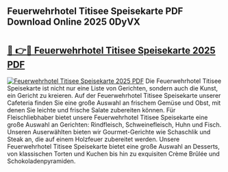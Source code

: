 ## Feuerwehrhotel Titisee Speisekarte PDF Download Online 2025 0DyVX

# <h2><a href="http://gc8n2m.nevu.top/?p=Feuerwehrhotel+Titisee+Speisekarte">🔗 👉🔴 Feuerwehrhotel Titisee Speisekarte 2025 PDF</a></h2>

[![Feuerwehrhotel Titisee Speisekarte 2025 PDF](https://i.imgur.com/dBaPXMq.png)](http://gc8n2m.nevu.top/?p=Feuerwehrhotel+Titisee+Speisekarte)
Die Feuerwehrhotel Titisee Speisekarte ist nicht nur eine Liste von Gerichten, sondern auch die Kunst, ein Gericht zu kreieren. Auf der Feuerwehrhotel Titisee Speisekarte unserer Cafeteria finden Sie eine große Auswahl an frischem Gemüse und Obst, mit denen Sie leichte und frische Salate zubereiten können. Für Fleischliebhaber bietet unsere Feuerwehrhotel Titisee Speisekarte eine große Auswahl an Gerichten: Rindfleisch, Schweinefleisch, Huhn und Fisch. Unseren Auserwählten bieten wir Gourmet-Gerichte wie Schaschlik und Steak an, die auf einem Holzfeuer zubereitet werden. Unsere Feuerwehrhotel Titisee Speisekarte bietet eine große Auswahl an Desserts, von klassischen Torten und Kuchen bis hin zu exquisiten Crème Brûlée und Schokoladenpyramiden.
